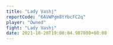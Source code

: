 ```yaml
---
title: "Lady Vashj"
reportCode: "6AVWPgm8tYbcFC2q"
player: "Öwned"
fight: "Lady Vashj"
date: 2021-10-20T19:00:04.987000+00:00
---
```

